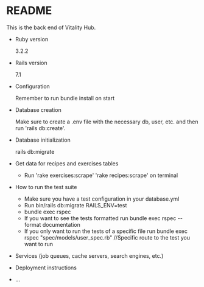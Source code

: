 # README

This is the back end of Vitality Hub.

- Ruby version

  3.2.2

- Rails version

  7.1

- Configuration

  Remember to run bundle install on start

- Database creation

  Make sure to create a .env file with the necessary db, user, etc. and then run 'rails db:create'.

- Database initialization

  rails db:migrate

- Get data for recipes and exercises tables

  - Run 'rake exercises:scrape' 'rake recipes:scrape' on terminal

- How to run the test suite

  - Make sure you have a test configuration in your database.yml
  - Run bin/rails db:migrate RAILS_ENV=test
  - bundle exec rspec
  - If you want to see the tests formatted run bundle exec rspec --format documentation
  - If you only want to run the tests of a specific file run bundle exec rspec "spec/models/user_spec.rb" //Specific route to the test you want to run

- Services (job queues, cache servers, search engines, etc.)

- Deployment instructions

- ...
